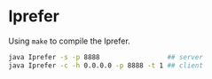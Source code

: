 # Iprefer

Using `make` to compile the Iprefer.

```bash
java Iprefer -s -p 8888                 ## server
java Iprefer -c -h 0.0.0.0 -p 8888 -t 1 ## client
```

